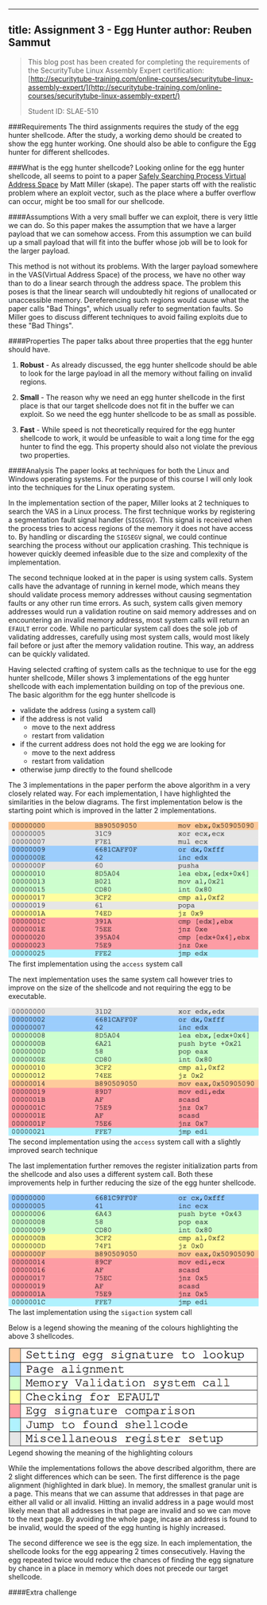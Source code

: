 -----
title: Assignment 3 - Egg Hunter
author: Reuben Sammut
-----

> This blog post has been created for completing the requirements of the SecurityTube Linux Assembly Expert certification: [http://securitytube-training.com/online-courses/securitytube-linux-assembly-expert/](http://securitytube-training.com/online-courses/securitytube-linux-assembly-expert/)
> 
> Student ID: SLAE-510

###Requirements
The third assignments requires the study of the egg hunter shellcode. After the study, a working demo should be created to show the egg hunter working. One should also be able to configure the Egg hunter for different shellcodes.

###What is the egg hunter shellcode?
Looking online for the egg hunter shellcode, all seems to point to a paper [Safely Searching Process Virtual Address Space](http://www.hick.org/code/skape/papers/egghunt-shellcode.pdf) by Matt Miller (skape). The paper starts off with the realistic problem where an exploit vector, such as the place where a buffer overflow can occur, might be too small for our shellcode. 

####Assumptions
With a very small buffer we can exploit, there is very little we can do. So this paper makes the assumption that we have a larger payload that we can somehow access. From this assumption we can build up a small payload that will fit into the buffer whose job will be to look for the larger payload. 

This method is not without its problems. With the larger payload somewhere in the VAS(Virtual Address Space) of the process, we have no other way than to do a linear search through the address space. The problem this poses is that the linear search will undoubtedly hit regions of unallocated or unaccessible memory. Dereferencing such regions would cause what the paper calls "Bad Things", which usually refer to segmentation faults. So Miller goes to discuss different techniques to avoid failing exploits due to these "Bad Things".

####Properties
The paper talks about three properties that the egg hunter should have. 

1. **Robust** - As already discussed, the egg hunter shellcode should be able to look for the large payload in all the memory without failing on invalid regions. 

2. **Small** - The reason why we need an egg hunter shellcode in the first place is that our target shellcode does not fit in the buffer we can exploit. So we need the egg hunter shellcode to be as small as possible. 

3. **Fast** - While speed is not theoretically required for the egg hunter shellcode to work, it would be unfeasible to wait a long time for the egg hunter to find the egg. This property should also not violate the previous two properties.

####Analysis
The paper looks at techniques for both the Linux and Windows operating systems. For the purpose of this course I will only look into the techniques for the Linux operating system. 

In the implementation section of the paper, Miller looks at 2 techniques to search the VAS in a Linux process. The first technique works by registering a segmentation fault signal handler (`SIGSEGV`). This signal is received when the process tries to access regions of the memory it does not have access to. By handling or discarding the `SIGSEGV` signal, we could continue searching the process without our application crashing. This technique is however quickly deemed infeasible due to the size and complexity of the implementation.

The second technique looked at in the paper is using system calls. System calls have the advantage of running in kernel mode, which means they should validate process memory addresses without causing segmentation faults or any other run time errors. As such, system calls given memory addresses would run a validation routine on said memory addresses and on encountering an invalid memory address, most system calls will return an `EFAULT` error code. While no particular system call does the sole job of validating addresses, carefully using most system calls, would most likely fail before or just after the memory validation routine. This way, an address can be quickly validated.

Having selected crafting of system calls as the technique to use for the egg hunter shellcode, Miller shows 3 implementations of the egg hunter shellcode with each implementation building on top of the previous one. The basic algorithm for the egg hunter shellcode is 

* validate the address (using a system call)
* if the address is not valid
    * move to the next address 
    * restart from validation
* if the current address does not hold the egg we are looking for
    * move to the next address
    * restart from validation
* otherwise jump directly to the found shellcode

The 3 implementations in the paper perform the above algorithm in a very closely related way. For each implementation, I have highlighted the similarities in the below diagrams. The first implementation below is the starting point which is improved in the latter 2 implementations. 

<div class="figure">
<a href="/images/slae_03-01_egghunt_1.png">
<img src="/images/slae_03-01_egghunt_1.png" />
</a>
The first implementation using the <code>access</code> system call
</div>

The next implementation uses the same system call however tries to improve on the size of the shellcode and not requiring the egg to be executable.

<div class="figure">
<a href="/images/slae_03-02_egghunt_2.png">
<img src="/images/slae_03-02_egghunt_2.png" />
</a>
The second implementation using the <code>access</code> system call with a slightly improved search technique
</div>

The last implementation further removes the register initialization parts from the shellcode and also uses a different system call. Both these improvements help in further reducing the size of the egg hunter shellcode.

<div class="figure">
<a href="/images/slae_03-03_egghunt_3.png">
<img src="/images/slae_03-03_egghunt_3.png" />
</a>
The last implementation using the <code>sigaction</code> system call
</div>

Below is a legend showing the meaning of the colours highlighting the above 3 shellcodes.

<div class="figure">
<a href="/images/slae_03-04_egghunt_legend.png">
<img src="/images/slae_03-04_egghunt_legend.png" />
</a>
Legend showing the meaning of the highlighting colours
</div>

While the implementations follows the above described algorithm, there are 2 slight differences which can be seen. The first difference is the page alignment (highlighted in dark blue). In memory, the smallest granular unit is a page. This means that we can assume that addresses in that page are either all valid or all invalid. Hitting an invalid address in a page would most likely mean that all addresses in that page are invalid and so we can move to the next page. By avoiding the whole page, incase an address is found to be invalid, would the speed of the egg hunting is highly increased. 

The second difference we see is the egg size. In each implementation, the shellcode looks for the egg appearing 2 times consecutively. Having the egg repeated twice would reduce the chances of finding the egg signature by chance in a place in memory which does not precede our target shellcode.

####Extra challenge



